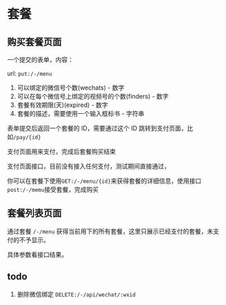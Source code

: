 # 套餐

## 购买套餐页面

一个提交的表单，内容：

url: `put:/-/menu`

1. 可以绑定的微信号个数(wechats) - 数字
2. 可以在每个微信号上绑定的视频号的个数(finders) - 数字
3. 套餐有效期限(天)(expired) - 数字
4. 套餐的描述，需要使用一个输入框标书 - 字符串

表单提交后返回一个套餐的 ID，需要通过这个 ID 跳转到支付页面，比如`/pay/{id}`

支付页面用来支付，完成后套餐购买结束

支付页面接口，目前没有接入任何支付，测试期间直接通过，

你可以在套餐下使用`GET:/-/menu/{id}`来获得套餐的详细信息，使用接口`post:/-/memu`接受套餐，完成购买

## 套餐列表页面

通过套餐 `/-/menu` 获得当前用下的所有套餐，这里只展示已经支付的套餐，未支付的不予显示。

具体参数看接口结果。

## todo

1. 删除微信绑定 `DELETE:/-/api/wechat/:wxid`